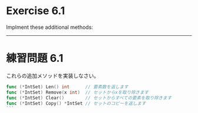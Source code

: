 # Exercise 6.1
Implment these additional methods:

---
# 練習問題 6.1
これらの追加メソッドを実装しなさい。

````go
func (*IntSet) Len() int      // 要素数を返します
func (*IntSet) Remove(x int)  // セットからxを取り除きます
func (*IntSet) Clear()        // セットからすべての要素を取り除きます
func (*IntSet) Copy() *IntSet // セットのコピーを返します
```
